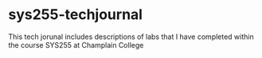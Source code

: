 # sys255-techjournal
This tech jorunal includes descriptions of labs that I have completed within the course SYS255 at Champlain College

